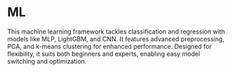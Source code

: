 # ML
This machine learning framework tackles classification and regression with models like MLP, LightGBM, and CNN. It features advanced preprocessing, PCA, and k-means clustering for enhanced performance. Designed for flexibility, it suits both beginners and experts, enabling easy model switching and optimization.
